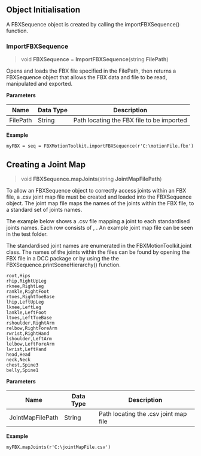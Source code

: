 ## Object Initialisation
A FBXSequence object is created by calling the importFBXSequence() function.
### ImportFBXSequence
> void **FBXSequence** = **ImportFBXSequence**(string **FilePath**)

Opens and loads the FBX file specified in the FilePath, then returns a FBXSequence object that allows the FBX data and file to be read, manipulated and exported.

**Parameters**

| Name | Data Type | Description |
| --- | --- | --- |
| FilePath | String | Path locating the FBX file to be imported |

**Example**
```
myFBX = seq = FBXMotionToolkit.importFBXSequence(r'C:\motionFile.fbx')
```
## Creating a Joint Map ##

> void **FBXSequence.mapJoints**(string **JointMapFilePath**)

To allow an FBXSequence object to correctly access joints within an FBX file, a .csv joint map file must be created and loaded into the FBXSequence object.  The joint map file maps the names of the joints within the FBX file, to a standard set of joints names.  

The example below shows a .csv file mapping a joint to each standardised joints names. Each row consists of <standardised FBXSequence jointname>, <jointname within fbx file>.  An example joint map file can be seen in the test folder.

The standardised joint names are enumerated in the FBXMotionToolkit.joint class.  The names of the joints within the files can be found by opening the FBX file in a DCC package or by using the the FBXSequence.printSceneHierarchy() function.

```
root,Hips
rhip,RightUpLeg
rknee,RightLeg
rankle,RightFoot
rtoes,RightToeBase
lhip,LeftUpLeg
lknee,LeftLeg
lankle,LeftFoot
ltoes,LeftToeBase
rshoulder,RightArm
relbow,RightForeArm
rwrist,RightHand
lshoulder,LeftArm
lelbow,LeftForeArm
lwrist,LeftHand
head,Head
neck,Neck
chest,Spine3
belly,Spine1
```
**Parameters**

| Name | Data Type | Description |
| --- | --- | --- |
| JointMapFilePath | String | Path locating the .csv joint map file |

**Example**
```
myFBX.mapJoints(r'C:\jointMapFile.csv')
```
